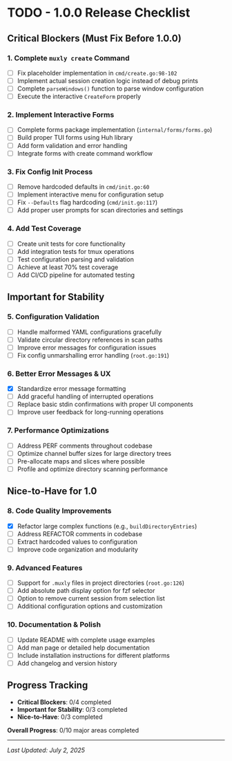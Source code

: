 # TODO - 1.0.0 Release Checklist

## Critical Blockers (Must Fix Before 1.0.0)

### 1. Complete `muxly create` Command

- [ ] Fix placeholder implementation in `cmd/create.go:98-102`
- [ ] Implement actual session creation logic instead of debug prints
- [ ] Complete `parseWindows()` function to parse window configuration
- [ ] Execute the interactive `CreateForm` properly

### 2. Implement Interactive Forms

- [ ] Complete forms package implementation (`internal/forms/forms.go`)
- [ ] Build proper TUI forms using Huh library
- [ ] Add form validation and error handling
- [ ] Integrate forms with create command workflow

### 3. Fix Config Init Process

- [ ] Remove hardcoded defaults in `cmd/init.go:60`
- [ ] Implement interactive menu for configuration setup
- [ ] Fix `--Defaults` flag hardcoding (`cmd/init.go:117`)
- [ ] Add proper user prompts for scan directories and settings

### 4. Add Test Coverage

- [ ] Create unit tests for core functionality
- [ ] Add integration tests for tmux operations
- [ ] Test configuration parsing and validation
- [ ] Achieve at least 70% test coverage
- [ ] Add CI/CD pipeline for automated testing

## Important for Stability

### 5. Configuration Validation

- [ ] Handle malformed YAML configurations gracefully
- [ ] Validate circular directory references in scan paths
- [ ] Improve error messages for configuration issues
- [ ] Fix config unmarshalling error handling (`root.go:191`)

### 6. Better Error Messages & UX

- [x] Standardize error message formatting
- [ ] Add graceful handling of interrupted operations
- [ ] Replace basic stdin confirmations with proper UI components
- [ ] Improve user feedback for long-running operations

### 7. Performance Optimizations

- [ ] Address PERF comments throughout codebase
- [ ] Optimize channel buffer sizes for large directory trees
- [ ] Pre-allocate maps and slices where possible
- [ ] Profile and optimize directory scanning performance

## Nice-to-Have for 1.0

### 8. Code Quality Improvements

- [x] Refactor large complex functions (e.g., `buildDirectoryEntries`)
- [ ] Address REFACTOR comments in codebase
- [ ] Extract hardcoded values to configuration
- [ ] Improve code organization and modularity

### 9. Advanced Features

- [ ] Support for `.muxly` files in project directories (`root.go:126`)
- [ ] Add absolute path display option for fzf selector
- [ ] Option to remove current session from selection list
- [ ] Additional configuration options and customization

### 10. Documentation & Polish

- [ ] Update README with complete usage examples
- [ ] Add man page or detailed help documentation
- [ ] Include installation instructions for different platforms
- [ ] Add changelog and version history

## Progress Tracking

- **Critical Blockers**: 0/4 completed
- **Important for Stability**: 0/3 completed
- **Nice-to-Have**: 0/3 completed

**Overall Progress**: 0/10 major areas completed

---

_Last Updated: July 2, 2025_
